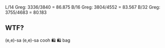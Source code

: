 L/14 Greg: 3336/3840 = 86.875
B/16 Greg: 3804/4552 = 83.567
B/32 Greg: 3755/4683 = 80.183

WTF?
----
(e,e)-sa	(e,e)-sa cooh
🛍	🛍 bag